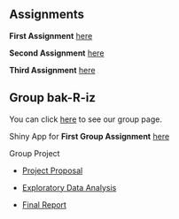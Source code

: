 ## Assignments
**First Assignment** [here](BDA503_Assignment1.html)

**Second Assignment** [here](BDA503_Assignment2RM.html)

**Third Assignment** [here](BDA_503_Assignment3.html)

## Group bak-R-iz
You can click [here](https://pjournal.github.io/mef04g-bak-r-iz/) to see our group page.

Shiny App for **First Group Assignment** [here](https://alihan.shinyapps.io/ISBIKE-shiny/)

Group Project

* [Project Proposal](https://pjournal.github.io/mef04g-bak-r-iz/Group-project.html)

* [Exploratory Data Analysis](https://pjournal.github.io/mef04g-bak-r-iz/ExpDataAnl.html)

* [Final Report](https://pjournal.github.io/mef04g-bak-r-iz/Group-Project-Final-Report.html)

